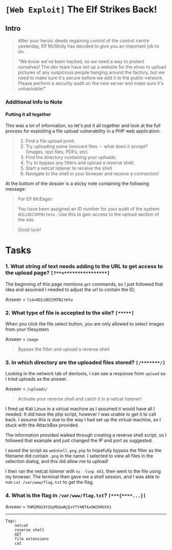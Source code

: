 # `[Web Exploit]` The Elf Strikes Back!

## Intro
>After your heroic deeds regaining control of the control centre yesterday, Elf McSkidy has decided to give you an important job to do.
>
>"We know we've been hacked, so we need a way to protect ourselves! The dev team have set up a website for the elves to upload pictures of any suspicious people hanging around the factory, but we need to make sure it's secure before we add it to the public network. Please perform a security audit on the new server and make sure it's unhackable!"

### Additional Info to Note
#### Putting it all together
This was a lot of information, so let's put it all together and look at the full process for exploiting a file upload vulnerability in a PHP web application:

>1. Find a file upload point.
>2. Try uploading some innocent files -- what does it accept? (Images, text files, PDFs, etc)
>3. Find the directory containing your uploads.
>4. Try to bypass any filters and upload a reverse shell.
>5. Start a netcat listener to receive the shell
>6. Navigate to the shell in your browser and receive a connection!

At the bottom of the dossier is a sticky note containing the following message:

>For Elf McEager:
>
>You have been assigned an ID number for your audit of the system: `ODIzODI5MTNiYmYw` . Use this to gain access to the upload section of the site.
>
>Good luck!

# Tasks

### 1. What string of text needs adding to the URL to get access to the upload page? `[?**=****************]`

The beginning of this page mentions `get` commands, so I just followed that idea and assumed I needed to adjust the url to contain the ID;

Answer = `?id=ODIzODI5MTNiYmYw`

### 2. What type of file is accepted to the site? `[*****]`

When you click the file select button, you are only allowed to select images from your filesystem

Answer = `image`

>Bypass the filter and upload a reverse shell.

### 3. In which directory are the uploaded files stored? `[/*******/]`

Looking in the network tab of devtools, I can see a response from `upload` so I tried uploads as the answer.

Answer = `/uploads/`

> Activate your reverse shell and catch it in a netcat listener!

I fired up Kali Linux in a virtual machine as I assumed it would have all I needed. It did have the php script, however I was unable to get it to call back. I assume this is due to the way I had set up the virtual machine, so I stuck with the AttackBox provided.

The information provided walked through creating a reverse shell script, so I followed that example and just changed the IP and port as suggested.

I saved the script as `webshell.png.php` to hopefully bypass the filter as the filename did contain `.png` in the name. I selected to view all files in the selection dialog, and this did allow me to upload!

I then ran the netcat listener with `nc -lvnp 443`, then went to the file using my browser. The terminal then gave me a shell session, and I was able to run `cat /var/www/flag.txt` to get the flag.

### 4. What is the flag in `/var/www/flag.txt`? `[***{****...}]`

Answer = `THM{MGU3Y2UyMGUwNjExYTY4NTAxOWJhMzhh}`

---
```
Tags:
    netcat
    reverse shell
    GET
    file extensions
    cat
```